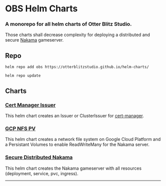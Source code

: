 # OBS Helm Charts
### A monorepo for all helm charts of Otter Blitz Studio.

Those charts shall decrease complexity for deploying a distributed and secure [Nakama](https://heroiclabs.com/docs/nakama-download/) gameserver.

## Repo

```
helm repo add obs https://otterblitzstudio.github.io/helm-charts/
```
```
helm repo update
```

## Charts

### [Cert Manager Issuer](cert-manager-issuer.md)

This helm chart creates an Issuer or ClusterIssuer for [cert-manager](https://cert-manager.io/docs/).

### [GCP NFS PV](gcp-nfs-pv.md)

This helm chart creates a network file system on Google Cloud Platform and a Persistant Volumes to enable ReadWriteMany for the Nakama server.

### [Secure Distributed Nakama](secure-distributed-nakama.md)

This helm chart creates the Nakama gameserver with all resources (deployment, service, pvc, ingress).

***
